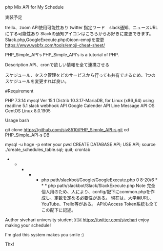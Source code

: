 php Mix API for My Schedule

実装予定

trello、zoom API使用可能性あり
twitter 指定ワード　slack通知、ニュースURLにする可能性あり
Slackの通知アイコンはこちらからお好きに変更できます。 Slack.php,GoogleExecute.phpのicon-emojiを変更 https://www.webfx.com/tools/emoji-cheat-sheet/

PHP_Simple_API's
PHP_Simple_API's is a tutorial of PHP.

Description
API、cronで欲しい情報を全て連携させる

スケジュール、タスク管理をどのサービスから行っても共有できるため、1つのスケジュールを変更すれば良い。

#Requirement

PHP 7.3.14
mysql Ver 15.1 Distrib 10.3.17-MariaDB, for Linux (x86_64) using readline 5.1
slack webhook API
Google Calender API
Line Message API
OS
CentOS Linux 8.0.1905

Usage
bash

git clone https://github.com/siv8510/PHP_Simple_API-s.git
cd PHP_Simple_API-s
DB

mysql -u hoge -p
enter your pwd
CREATE DATABASE API;
USE API;
source ./create_schedules_table.sql;
quit;
crontab

* * * * * php path/slackbot/Google/GoogleExecute.php
0 8-20/6 * * * php path/slackbot/Slack/SlackExecute.php
Note
完全個人用のため、人により、config/配下にcommon.phpを作成し、定数を定める必要性がある。 現在は、大学用URL、YouTube、Trello等がある。 APIのAccess Token系統も全てこの配下に記述。

Author
sivchari
university student 🇫🇷
https://twitter.com/sivchari
enjoy making your schedule!

I'm glad this system makes you smile :)

Thx!